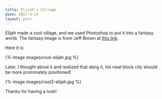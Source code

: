 ```yaml
---
title: Elijah's Village
date: 2017-4-23
layout: post
---
```


Elijah made a cool village, and we used Photoshop to put it into a fantasy
world.  The fantasy image is from Jeff Brown
at <a href="https://wall.alphacoders.com/big.php?i=579897">this link</a>.

Here it is:

{% image images/cool-elijah.jpg %}

Later, I thought about it and realized that dang it, his neat block city
should be more prominately positioned!

{% image images/cool2-elijah.jpg %}


Thanks for having a look!

